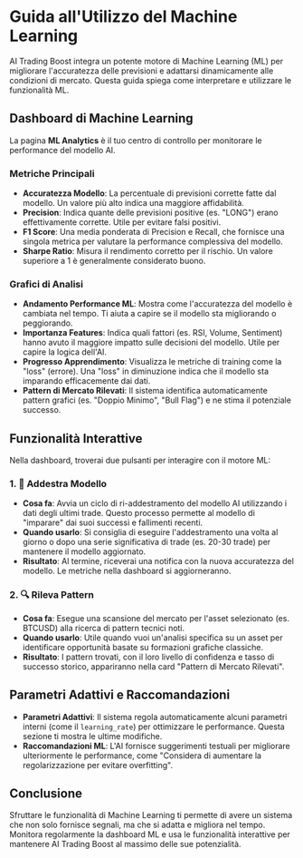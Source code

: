 # Guida all'Utilizzo del Machine Learning

AI Trading Boost integra un potente motore di Machine Learning (ML) per migliorare l'accuratezza delle previsioni e adattarsi dinamicamente alle condizioni di mercato. Questa guida spiega come interpretare e utilizzare le funzionalità ML.

## Dashboard di Machine Learning

La pagina **ML Analytics** è il tuo centro di controllo per monitorare le performance del modello AI.

### Metriche Principali

-   **Accuratezza Modello**: La percentuale di previsioni corrette fatte dal modello. Un valore più alto indica una maggiore affidabilità.
-   **Precision**: Indica quante delle previsioni positive (es. "LONG") erano effettivamente corrette. Utile per evitare falsi positivi.
-   **F1 Score**: Una media ponderata di Precision e Recall, che fornisce una singola metrica per valutare la performance complessiva del modello.
-   **Sharpe Ratio**: Misura il rendimento corretto per il rischio. Un valore superiore a 1 è generalmente considerato buono.

### Grafici di Analisi

-   **Andamento Performance ML**: Mostra come l'accuratezza del modello è cambiata nel tempo. Ti aiuta a capire se il modello sta migliorando o peggiorando.
-   **Importanza Features**: Indica quali fattori (es. RSI, Volume, Sentiment) hanno avuto il maggiore impatto sulle decisioni del modello. Utile per capire la logica dell'AI.
-   **Progresso Apprendimento**: Visualizza le metriche di training come la "loss" (errore). Una "loss" in diminuzione indica che il modello sta imparando efficacemente dai dati.
-   **Pattern di Mercato Rilevati**: Il sistema identifica automaticamente pattern grafici (es. "Doppio Minimo", "Bull Flag") e ne stima il potenziale successo.

## Funzionalità Interattive

Nella dashboard, troverai due pulsanti per interagire con il motore ML:

### 1. 🤖 Addestra Modello

-   **Cosa fa**: Avvia un ciclo di ri-addestramento del modello AI utilizzando i dati degli ultimi trade. Questo processo permette al modello di "imparare" dai suoi successi e fallimenti recenti.
-   **Quando usarlo**: Si consiglia di eseguire l'addestramento una volta al giorno o dopo una serie significativa di trade (es. 20-30 trade) per mantenere il modello aggiornato.
-   **Risultato**: Al termine, riceverai una notifica con la nuova accuratezza del modello. Le metriche nella dashboard si aggiorneranno.

### 2. 🔍 Rileva Pattern

-   **Cosa fa**: Esegue una scansione del mercato per l'asset selezionato (es. BTCUSD) alla ricerca di pattern tecnici noti.
-   **Quando usarlo**: Utile quando vuoi un'analisi specifica su un asset per identificare opportunità basate su formazioni grafiche classiche.
-   **Risultato**: I pattern trovati, con il loro livello di confidenza e tasso di successo storico, appariranno nella card "Pattern di Mercato Rilevati".

## Parametri Adattivi e Raccomandazioni

-   **Parametri Adattivi**: Il sistema regola automaticamente alcuni parametri interni (come il `learning_rate`) per ottimizzare le performance. Questa sezione ti mostra le ultime modifiche.
-   **Raccomandazioni ML**: L'AI fornisce suggerimenti testuali per migliorare ulteriormente le performance, come "Considera di aumentare la regolarizzazione per evitare overfitting".

## Conclusione

Sfruttare le funzionalità di Machine Learning ti permette di avere un sistema che non solo fornisce segnali, ma che si adatta e migliora nel tempo. Monitora regolarmente la dashboard ML e usa le funzionalità interattive per mantenere AI Trading Boost al massimo delle sue potenzialità.
